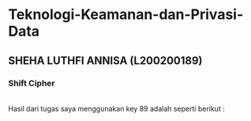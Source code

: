 # Teknologi-Keamanan-dan-Privasi-Data
## SHEHA LUTHFI ANNISA (L200200189)

### Shift Cipher
<br>Hasil dari tugas saya menggunakan key 89 adalah seperti berikut :
<br>

